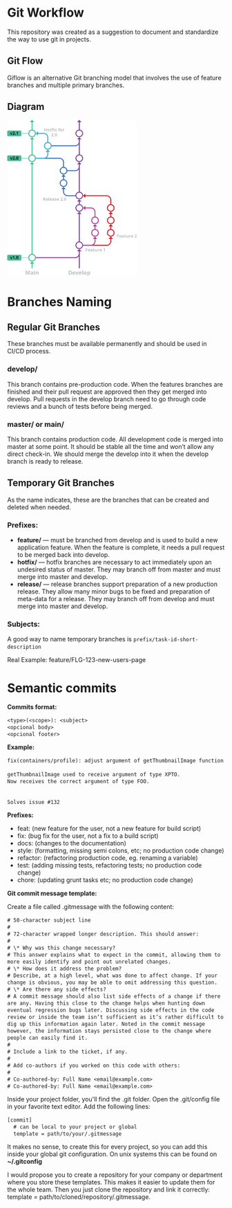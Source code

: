 # Git Workflow
This repository was created as a suggestion to document and standardize the way to use git in projects.

## Git Flow
Giflow is an alternative Git branching model that involves the use of feature branches and multiple primary branches.

## Diagram
<img src="assets/git-flow-4.svg" width="300">

# Branches Naming

## Regular Git Branches
These branches must be available permanently and should be used in CI/CD process.

### **develop/** 

 This branch contains pre-production code. When the features branches are finished and their pull request are approved then they get merged into develop. Pull requests in the develop branch need to go through code reviews and a bunch of tests before being merged.

### **master/ or main/** 

This branch contains production code. All development code is merged into master at some point. It should be stable all the time and won’t allow any direct check-in. We should merge the develop into it when the develop branch is ready to release.

## Temporary Git Branches
As the name indicates, these are the branches that can be created and deleted when needed.

### Prefixes:
- **feature/** — must be branched from develop and is used to build a new application feature. When the feature is complete, it needs a pull request to be merged back into develop.
- **hotfix/** — hotfix branches are necessary to act immediately upon an undesired status of master. They may branch off from master and must merge into master and develop.
- **release/** — release branches support preparation of a new production release. They allow many minor bugs to be fixed and preparation of meta-data for a release. They may branch off from develop and must merge into master and develop.

### Subjects:
A good way to name temporary branches is `prefix/task-id-short-description`

Real Example: feature/FLG-123-new-users-page

# Semantic commits
**Commits format:** 
```
<type>(<scope>): <subject>
<opcional body>
<opcional footer>
```

**Example:**
```
fix(containers/profile): adjust argument of getThumbnailImage function

getThumbnailImage used to receive argument of type XPTO.
Now receives the correct argument of type FOO.


Solves issue #132
```

**Prefixes:**
- feat: (new feature for the user, not a new feature for build script)
- fix: (bug fix for the user, not a fix to a build script)
- docs: (changes to the documentation)
- style: (formatting, missing semi colons, etc; no production code change)
- refactor: (refactoring production code, eg. renaming a variable)
- test: (adding missing tests, refactoring tests; no production code change)
- chore: (updating grunt tasks etc; no production code change)

**Git commit message template:**

Create a file called .gitmessage with the following content:
```
# 50-character subject line
#
# 72-character wrapped longer description. This should answer:
#
# \* Why was this change necessary?
# This answer explains what to expect in the commit, allowing them to more easily identify and point out unrelated changes.
# \* How does it address the problem?
# Describe, at a high level, what was done to affect change. If your change is obvious, you may be able to omit addressing this question.
# \* Are there any side effects?
# A commit message should also list side effects of a change if there are any. Having this close to the change helps when hunting down eventual regression bugs later. Discussing side effects in the code review or inside the team isnʼt sufficient as itʼs rather difficult to dig up this information again later. Noted in the commit message however, the information stays persisted close to the change where people can easily find it.
#
# Include a link to the ticket, if any.
#
# Add co-authors if you worked on this code with others:
#
# Co-authored-by: Full Name <email@example.com>
# Co-authored-by: Full Name <email@example.com>
```

Inside your project folder, you'll find the .git folder. Open the .git/config file in your favorite text editor. Add the following lines:
```
[commit]
  # can be local to your project or global
  template = path/to/your/.gitmessage
```
It makes no sense, to create this for every project, so you can add this inside your global git configuration. On unix systems this can be found on **~/.gitconfig**

I would propose you to create a repository for your company or department where you store these templates. This makes it easier to update them for the whole team. Then you just clone the repository and link it correctly: template = path/to/cloned/repository/.gitmessage.
